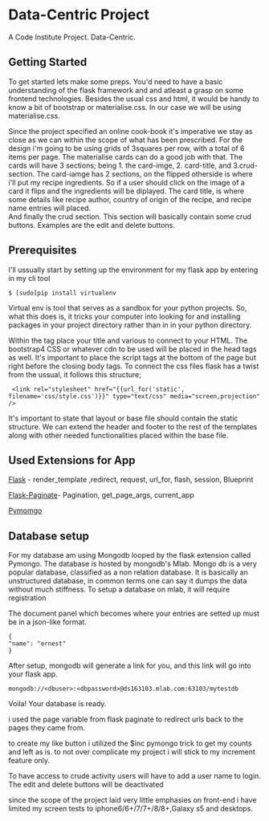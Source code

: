 # Data-Centric Project

A Code Institute Project. Data-Centric.

## Getting Started
To get started lets make some preps. You'd need to have a basic understanding of the flask framework and and atleast a grasp on some frontend technologies. Besides the usual css and html, it would be handy to know a bit of bootstrap or materialise.css. In our case we will be using materialise.css. 

 Since the project specified an online cook-book it's imperative we stay as close as we can within the scope of what has been prescribed. For the design i'm going to be using grids of 3squares per row, with a total of 6 items per page. The materialise cards can do a good job with that. The cards will have 3 sections; being 1. the card-imge, 2. card-title, and 3.crud-section.
 The card-iamge has 2 sections, on the flipped otherside is where i'll put my recipe ingredients. So if a user should click on the image of a card it flips and the ingredients will be diplayed. The card title,  is where some details like recipe author, country of origin of the recipe, and recipe name entries will placed.  
 And finally the crud section. This section will basically contain some crud buttons. Examples are the edit and delete buttons.
 
 
 
## Prerequisites

I'll ussually start by setting up the environment for my flask app by entering in my cli tool
``` 
$ [sudo]pip install virtualenv 
```
Virtual env is tool that serves as a sandbox for your python projects. So, what this does is, it tricks your computer into looking for and installing packages in your project directory rather than in in your python directory.

Within the <head> tag place your title and various <links> to connect to your HTML. The bootstrap4 CSS or whatever cdn to be used will be placed in the head tags as well. It's important to place the script tags at the bottom of the page but right before the closing body tags.
To connect the css files flask has a twist from the ussual, it follows this structure;
 
```
 <link rel="stylesheet" href="{{url_for('static', filename='css/style.css')}}" type="text/css" media="screen,projection" />
 ```
 
 It's important to state that layout or base file should contain the static structure. We can extend the header and footer to the rest of the templates along with other needed functionalities placed within the base file. 
 

## Used Extensions for App

[Flask](http://flask.pocoo.org/) - render_template ,redirect, request, url_for, flash, session, Blueprint

[Flask-Paginate](https://pythonhosted.org/Flask-paginate/)- Pagination, get_page_args, current_app

[Pymomgo](https://api.mongodb.com/python/current/)


## Database setup

For my database am using Mongodb looped by the flask extension called Pymongo.
The database is hosted by mongodb's Mlab. 
Mongo db is a very popular database, classified as a non relation database. 
It is basically an unstructured database, in common terms one can say it dumps the data without much stiffness.
To setup a database on mlab, it will require registration 

The document panel which becomes where your entries are setted up must be in a json-like format.
```
{
"name": "ernest"
}
```
After setup, mongodb will generate a link for you, and this link will go into your flask app.
```
mongodb://<dbuser>:<dbpassword>@ds163103.mlab.com:63103/mytestdb
```
Voila! Your database is ready.





 











 


i used the page variable from flask paginate to redirect urls back to the pages they came from. 

to create my like button i utilized the $inc pymongo trick to get my counts and left as is.
to not over complicate my project i will stick to my increment feature only. 

To have access to crude activity users will have to add a user name to login. The edit and delete buttons will be deactivated 



since the scope of the project laid very little emphasies on front-end i have 
limited my screen tests to iphone6/6+/7/7+/8/8+,Galaxy s5 and desktops.
